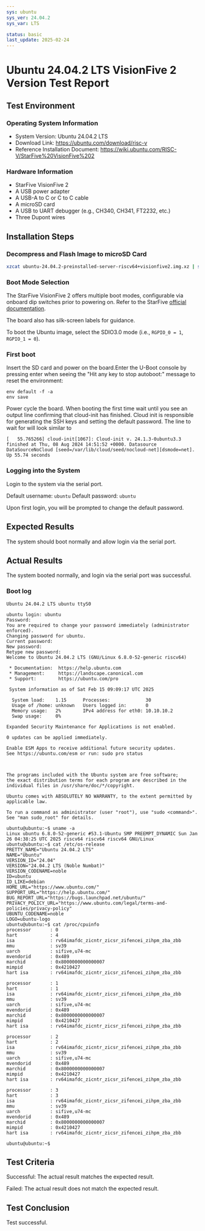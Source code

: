 ```yaml
---
sys: ubuntu
sys_ver: 24.04.2
sys_var: LTS

status: basic
last_update: 2025-02-24
---
```


# Ubuntu 24.04.2 LTS VisionFive 2 Version Test Report

## Test Environment

### Operating System Information

- System Version: Ubuntu 24.04.2 LTS
- Download Link: https://ubuntu.com/download/risc-v
- Reference Installation Document: https://wiki.ubuntu.com/RISC-V/StarFive%20VisionFive%202

### Hardware Information

- StarFive VisionFive 2
- A USB power adapter
- A USB-A to C or C to C cable
- A microSD card
- A USB to UART debugger (e.g., CH340, CH341, FT2232, etc.)
- Three Dupont wires

## Installation Steps

### Decompress and Flash Image to microSD Card

```bash
xzcat ubuntu-24.04.2-preinstalled-server-riscv64+visionfive2.img.xz | sudo dd bs=1M conv=fsync of=/dev/<your-device>
```

### Boot Mode Selection

The StarFive VisionFive 2 offers multiple boot modes, configurable via onboard dip switches prior to powering on. Refer to the StarFive [official documentation](https://doc.rvspace.org/VisionFive2/Quick_Start_Guide/VisionFive2_SDK_QSG/boot_mode_settings.html).

The board also has silk-screen labels for guidance.

To boot the Ubuntu image, select the SDIO3.0 mode (i.e., `RGPIO_0 = 1`, `RGPIO_1 = 0`).

### First boot

Insert the SD card and power on the board.Enter the U-Boot console by pressing enter when seeing the "Hit any key to stop autoboot:" message to reset the environment:

```
env default -f -a
env save
```

Power cycle the board. When booting the first time wait until you see an output line confirming that cloud-init has finished. Cloud init is responsible for generating the SSH keys and setting the default password. The line to wait for will look similar to
``` log
[   55.765266] cloud-init[1067]: Cloud-init v. 24.1.3-0ubuntu3.3 finished at Thu, 08 Aug 2024 14:51:52 +0000. Datasource DataSourceNoCloud [seed=/var/lib/cloud/seed/nocloud-net][dsmode=net].  Up 55.74 seconds
```

### Logging into the System

Login to the system via the serial port.

Default username: `ubuntu`
Default password: `ubuntu`

Upon first login, you will be prompted to change the default password.

## Expected Results

The system should boot normally and allow login via the serial port.

## Actual Results

The system booted normally, and login via the serial port was successful.

### Boot log 

```log 
Ubuntu 24.04.2 LTS ubuntu ttyS0

ubuntu login: ubuntu
Password: 
You are required to change your password immediately (administrator enforced).
Changing password for ubuntu.
Current password: 
New password: 
Retype new password: 
Welcome to Ubuntu 24.04.2 LTS (GNU/Linux 6.8.0-52-generic riscv64)

 * Documentation:  https://help.ubuntu.com
 * Management:     https://landscape.canonical.com
 * Support:        https://ubuntu.com/pro

 System information as of Sat Feb 15 09:09:17 UTC 2025

  System load:    1.15      Processes:             30
  Usage of /home: unknown   Users logged in:       0
  Memory usage:   2%        IPv4 address for eth0: 10.10.10.2
  Swap usage:     0%

Expanded Security Maintenance for Applications is not enabled.

0 updates can be applied immediately.

Enable ESM Apps to receive additional future security updates.
See https://ubuntu.com/esm or run: sudo pro status



The programs included with the Ubuntu system are free software;
the exact distribution terms for each program are described in the
individual files in /usr/share/doc/*/copyright.

Ubuntu comes with ABSOLUTELY NO WARRANTY, to the extent permitted by
applicable law.

To run a command as administrator (user "root"), use "sudo <command>".
See "man sudo_root" for details.

ubuntu@ubuntu:~$ uname -a
Linux ubuntu 6.8.0-52-generic #53.1-Ubuntu SMP PREEMPT_DYNAMIC Sun Jan 26 04:38:25 UTC 2025 riscv64 riscv64 riscv64 GNU/Linux
ubuntu@ubuntu:~$ cat /etc/os-release 
PRETTY_NAME="Ubuntu 24.04.2 LTS"
NAME="Ubuntu"
VERSION_ID="24.04"
VERSION="24.04.2 LTS (Noble Numbat)"
VERSION_CODENAME=noble
ID=ubuntu
ID_LIKE=debian
HOME_URL="https://www.ubuntu.com/"
SUPPORT_URL="https://help.ubuntu.com/"
BUG_REPORT_URL="https://bugs.launchpad.net/ubuntu/"
PRIVACY_POLICY_URL="https://www.ubuntu.com/legal/terms-and-policies/privacy-policy"
UBUNTU_CODENAME=noble
LOGO=ubuntu-logo
ubuntu@ubuntu:~$ cat /proc/cpuinfo 
processor       : 0
hart            : 4
isa             : rv64imafdc_zicntr_zicsr_zifencei_zihpm_zba_zbb
mmu             : sv39
uarch           : sifive,u74-mc
mvendorid       : 0x489
marchid         : 0x8000000000000007
mimpid          : 0x4210427
hart isa        : rv64imafdc_zicntr_zicsr_zifencei_zihpm_zba_zbb

processor       : 1
hart            : 1
isa             : rv64imafdc_zicntr_zicsr_zifencei_zihpm_zba_zbb
mmu             : sv39
uarch           : sifive,u74-mc
mvendorid       : 0x489
marchid         : 0x8000000000000007
mimpid          : 0x4210427
hart isa        : rv64imafdc_zicntr_zicsr_zifencei_zihpm_zba_zbb

processor       : 2
hart            : 2
isa             : rv64imafdc_zicntr_zicsr_zifencei_zihpm_zba_zbb
mmu             : sv39
uarch           : sifive,u74-mc
mvendorid       : 0x489
marchid         : 0x8000000000000007
mimpid          : 0x4210427
hart isa        : rv64imafdc_zicntr_zicsr_zifencei_zihpm_zba_zbb

processor       : 3
hart            : 3
isa             : rv64imafdc_zicntr_zicsr_zifencei_zihpm_zba_zbb
mmu             : sv39
uarch           : sifive,u74-mc
mvendorid       : 0x489
marchid         : 0x8000000000000007
mimpid          : 0x4210427
hart isa        : rv64imafdc_zicntr_zicsr_zifencei_zihpm_zba_zbb

ubuntu@ubuntu:~$ 
```

## Test Criteria

Successful: The actual result matches the expected result.

Failed: The actual result does not match the expected result.

## Test Conclusion

Test successful.
